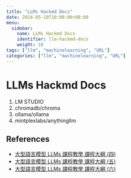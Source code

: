 ```yaml
---
title: "LLMs Hackmd Docs"
date: 2024-05-10T10:08:00+08:00
menu:
  sidebar:
    name: LLMs Hackmd Docs
    identifier: llm-hackmd-docs
    weight: 10
tags: ["llm", "machinelearning", "URL"]
categories: ["llm", "machinelearning", "URL"]
---
```


# LLMs Hackmd Docs

1. LM STUDIO
2. chromadb/chroma
3. ollama/ollama
4. mintplexlabs/anythingllm

## References

- [大型語言模型 LLMs 課程教學 課程大綱 (四)](https://hackmd.io/@whYPD8MBSHWRZV6y-ymFwQ/ryqUCfu6T)
- [大型語言模型 LLMs 課程教學 課程大綱 (五)](https://hackmd.io/cZPGG0gQRCuG7pZGV-SlEg)
- [大型語言模型 LLMs 課程教學 課程大綱 (六)](https://hackmd.io/@whYPD8MBSHWRZV6y-ymFwQ/Bk3TbayAp)
